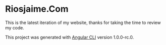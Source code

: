 # Riosjaime.Com

This is the latest iteration of my website, thanks for taking the time to review my code.






This project was generated with [Angular CLI](https://github.com/angular/angular-cli) version 1.0.0-rc.0.
